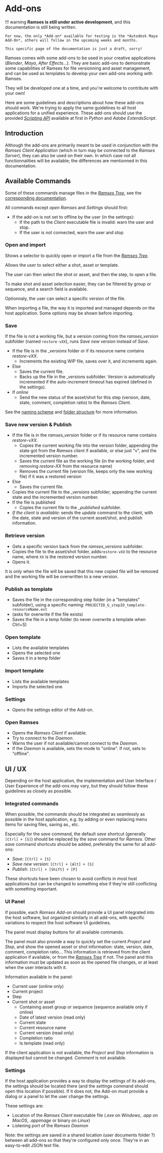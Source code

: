 # Add-ons

!!! warning
    **Ramses is still under active development**, and this documentation is still being written.

    For now, the only *Add-on* available for testing is the *Autodesk Maya Add-On*, others will follow in the upcoming weeks and months.

    This specific page of the documentation is just a draft, sorry!

Ramses comes with some add-ons to be used in your creative applications (*Blender*, *Maya*, *After Effects*...). They are basic add-ons to demonstrate some capabilities of Ramses for file versionning and asset management, and can be used as templates to develop your own add-ons working with Ramses.

They will be developed one at a time, and you're welcome to contribute with your own!

Here are some guidelines and descriptions about how these add-ons should work. We're trying to apply the same guidelines to all host applications for a unified experience. These add-ons should use the provided [*Scripting API*](../../dev/add-ons-reference/index.md) available at first in *Python* and *Adobe ExtendsScript*.

## Introduction

Although the add-ons are primarily meant to be used in conjunction with the *Ramses Client Application* (which in turn may be connected to the *Ramses Server*), they can also be used on their own. In which case not all functionnalities will be available; the differences are mentionned in this documentation.

## Available Commands

Some of these commands manage files in the [*Ramses Tree*](../files/tree.md), see the [corresponding documentation](../files/tree.md).

All commands except *open Ramses* and *Settings* should first:

- If the add-on is not set to offline by the user (in the settings):
    - If the path to the *Client* executable file is invalid: warn the user and stop.
    - If the user is not connected, warn the user and stop

### Open and import

Shows a selector to quickly open or import a file from the [*Ramses Tree*](../files/tree.md).

Allows the user to select either a shot, asset or template.

The user can then select the shot or asset, and then the step, to open a file.

To make shot and asset selection easier, they can be filtered by group or sequence, and a search field is available.

Optionnaly, the user can select a specific version of the file.

When importing a file, the way it is imported and managed depends on the host application. Some options may be shown before importing.

### Save

If the file is not a working file, but a version coming from the *ramses_version* subfolder (named `restore-vXX`), runs *Save new version* instead of *Save*.

- If the file is in the *_versions* folder or if its resource name contains *restore-vXX*.
    - Increments the existing WIP file, saves over it, and increments again.
- Else
    - Saves the current file.
    - Backs up the file in the *_versions* subfolder. Version is automatically incremented if the auto-increment timeout has expired (defined in the settings).
- If *online*
    - Send the new status of the asset/shot for this step (version, date, state, comment, completion ratio) to the *Ramses Client*.

See the [naming scheme](../files/naming.md) and [folder structure](../files/tree.md) for more information.

### Save new version & Publish

- If the file is in the *ramses_version* folder or if its resource name contains *restore-vXX*.
    - Copies the current working file into the version folder, appending the state got from the *Ramses client* if available, or else just "v", and the incremented version number.
    - Saves the current file as the working file (in the working folder, and removing *restore-XX* from the resource name)
    - Removes the current file (version file, keeps only the new working file) if it was a restored version
- Else
    - Saves the current file.
- Copies the current file to the *_versions* subfolder, appending the current state and the incremented version number.
- If the file is published
    - Copies the current file to the *_published* subfolder.
- *If the client is available*: sends the *update* command to the client, with the date, state and version of the current asset/shot, and publish information. 

### Retrieve version

- Gets a specific version back from the *ramses_versions* subfolder.
- Copies the file to the asset/shot folder, adds`restore-vXX` to the resource name, where `XX` is the restored version number.
- Opens it.

It is only when the file will be saved that this new copied file will be removed and the working file will be overwritten to a new version.

### Publish as template

- Saves the file in the corresponding step folder (in a "templates" subfolder), using a specific naming: `PROJECTID_G_stepID_template-resourceName.ext`
- (asks for overwrite if the file exists)
- Saves the file in a temp folder (to never overwrite a template when Ctrl+S)

### Open template

- Lists the available templates
- Opens the selected one
- Saves it in a temp folder

### Import template

- Lists the available templates
- Imports the selected one

### Settings

- Opens the settings editor of the Add-on.

### Open Ramses

- Opens the *Ramses Client* if available.
- Try to connect to the *Daemon*.
- Warns the user if not available/cannot connect to the *Daemon*.
- If the *Daemon* is available, sets the mode to "online". If not, sets to "offline".

## UI / UX

Depending on the host application, the implementation and User Interface / User Experience of the add-ons may vary, but they should follow these guidelines as closely as possible.

### Integrated commands

When possible, the commands should be integrated as seamlessly as possible in the host application, e.g. by adding or even replacing menu items for saving files, saving as., etc.

Especially for the *save* command, the default *save* shortcut (generally `[Ctrl] + [S]`) should be replaced by the *save* command for *Ramses*. Other *save* command shortcuts should be added, preferably the same for all add-ons:

- *Save*: `[Ctrl] + [S]`
- *Save new version*: `[Ctrl] + [Alt] + [S]`
- *Publish*: `[Ctrl] + [Shift] + [P]`

These shortcuts have been chosen to avoid conflicts in most host applications but can be changed to something else if they're still conflicting with something important.

### UI Panel

If possible, each *Ramses Add-on* should provide a UI panel integrated into the host software, but organized similarly in all add-ons, with specific variations to respect the host software UI guidelines.

The panel must display buttons for all available commands.

The panel must also provide a way to quickly set the current *Project* and *Step*, and show the opened asset or shot information: state, version, date, comment, completion ratio... This information is retrieved from the client application if available, or from the [*Ramses Tree*](../files/tree.md) if not. The panel and this information must be updated as soon as the opened file changes, or at least when the user interacts with it.

Information available in the panel:

- Current user (online only)
- Current project
- Step
- Current shot or asset
    - Containing asset group or sequence (sequence available only if online)
    - Date of latest version (read only)
    - Current state
    - Current resource name
    - Current version (read only)
    - Completion ratio
    - Is template (read only)

If the client application is not available, the *Project* and *Step* information is displayed but cannot be changed. *Comment* is not available.

### Settings

If the host application provides a way to display the settings of its add-ons, the settings should be located there (and the *settings* command should open this location if possible). If it does not, the Add-on must provide a dialog or a panel to let the user change the settings.

These settings are:

- Location of the *Ramses Client* executable file (*.exe* on *Windows*, *.app* on *MacOS*, *.appimage* or binary on *Linux*)
- Listening port of the *Ramses Daemon*

Note: the settings are saved in a shared location (user documents folder ?) between all add-ons so that they're configured only once. They're in an easy-to-edit JSON text file.